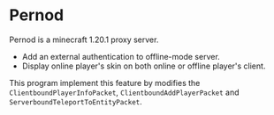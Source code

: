 # Pernod

Pernod is a minecraft 1.20.1 proxy server.

- Add an external authentication to offline-mode server.
- Display online player's skin on both online or offline player's client.

This program implement this feature by modifies the `ClientboundPlayerInfoPacket`,
`ClientboundAddPlayerPacket` and `ServerboundTeleportToEntityPacket`.
